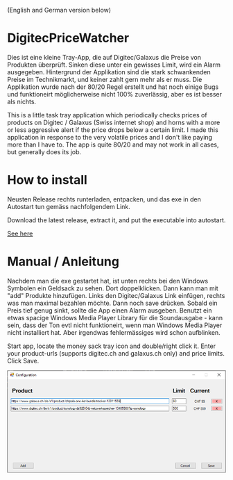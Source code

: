 (English and German version below)

# DigitecPriceWatcher
Dies ist eine kleine Tray-App, die auf Digitec/Galaxus die Preise von Produkten überprüft. Sinken diese unter ein gewisses Limit, wird ein Alarm ausgegeben. Hintergrund der Applikation sind die stark schwankenden Preise im Technikmarkt, und keiner zahlt gern mehr als er muss. Die Applikation wurde nach der 80/20 Regel erstellt und hat noch einige Bugs und funktioneirt möglicherweise nicht 100% zuverlässig, aber es ist besser als nichts.

This is a little task tray application which periodically checks prices of products on Digitec / Galaxus (Swiss internet shop) and horns with a more or less aggressive alert if the price drops below a certain limit. I made this application in response to the very volatile prices and I don't like paying more than I have to. The app is quite 80/20 and may not work in all cases, but generally does its job.

# How to install
Neusten Release rechts runterladen, entpacken, und das exe in den Autostart tun gemäss nachfolgendem Link.

Download the latest release, extract it, and put the executable into autostart.

[See here](https://support.microsoft.com/en-us/windows/add-an-app-to-run-automatically-at-startup-in-windows-10-150da165-dcd9-7230-517b-cf3c295d89dd)

# Manual / Anleitung
Nachdem man die exe gestartet hat, ist unten rechts bei den Windows Symbolen ein Geldsack zu sehen. Dort doppelklicken. Dann kann man mit "add" Produkte hinzufügen. Links den Digitec/Galaxus Link einfügen, rechts was man maximal bezahlen möchte. Dann noch save drücken. Sobald ein Preis tief genug sinkt, sollte die App einen Alarm ausgeben. Benutzt ein etwas spacige Windows Media Player Library für die Soundausgabe - kann sein, dass der Ton evtl nicht funktioneirt, wenn man Windows Media Player nicht installiert hat. Aber irgendwas fehlermässiges wird schon aufblinken.

Start app, locate the money sack tray icon and double/right click it. Enter your product-urls (supports digitec.ch and galaxus.ch only) and price limits. Click Save.

![Screenshot](/DemoPics/01.png "Screenshot")
